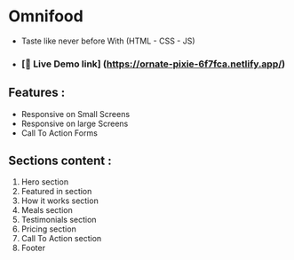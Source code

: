 # Omnifood
- Taste like never before With (HTML - CSS - JS)
- ### [🔗 Live Demo link] (https://ornate-pixie-6f7fca.netlify.app/)
 
## Features :

- Responsive on Small Screens
- Responsive on large Screens
- Call To Action Forms

## Sections content :

1. Hero section
2. Featured in section
3. How it works section
4. Meals section
5. Testimonials section
6. Pricing section
7. Call To Action section
8. Footer
